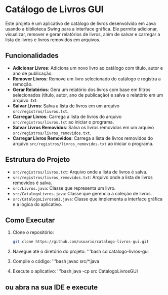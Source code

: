# Catálogo de Livros GUI

Este projeto é um aplicativo de catálogo de livros desenvolvido em Java usando a biblioteca Swing para a interface gráfica. Ele permite adicionar, visualizar, remover e gerar relatórios de livros, além de salvar e carregar a lista de livros e livros removidos em arquivos.

## Funcionalidades

- **Adicionar Livros**: Adiciona um novo livro ao catálogo com título, autor e ano de publicação.
- **Remover Livros**: Remove um livro selecionado do catálogo e registra a remoção.
- **Gerar Relatórios**: Gera um relatório dos livros com base em filtros selecionados (título, autor, ano de publicação) e salva o relatório em um arquivo .txt.
- **Salvar Livros**: Salva a lista de livros em um arquivo `src/registros/livros.txt`.
- **Carregar Livros**: Carrega a lista de livros do arquivo `src/registros/livros.txt` ao iniciar o programa.
- **Salvar Livros Removidos**: Salva os livros removidos em um arquivo `src/registros/livros_removidos.txt`.
- **Carregar Livros Removidos**: Carrega a lista de livros removidos do arquivo `src/registros/livros_removidos.txt` ao iniciar o programa.

## Estrutura do Projeto


- `src/registros/livros.txt`: Arquivo onde a lista de livros é salva.
- `src/registros/livros_removidos.txt`: Arquivo onde a lista de livros removidos é salva.
- `src/Livros.java`: Classe que representa um livro.
- `src/CatalogoLivros.java`: Classe que gerencia a coleção de livros.
- `src/CatalogoLivrosGUI.java`: Classe que implementa a interface gráfica e a lógica do aplicativo.

## Como Executar

1. Clone o repositório:
   ```bash
   git clone https://github.com/usuario/catalogo-livros-gui.git
   
2. Navegue até o diretório do projeto:
   '''bash
   cd catalogo-livros-gui
   
4. Compile o código:
   '''bash
javac src/*.java

6. Execute o aplicativo:
   '''bash
   java -cp src CatalogoLivrosGUI
   
## ou abra na sua IDE e execute 
